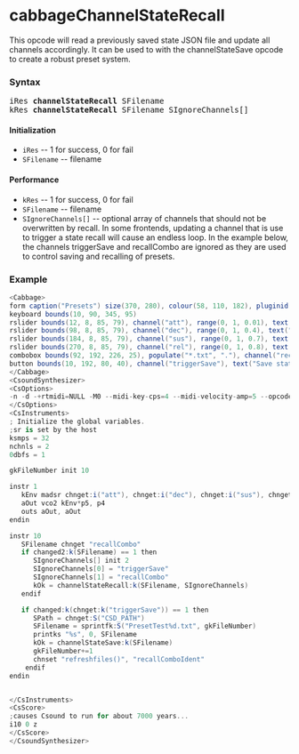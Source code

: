 # cabbageChannelStateRecall

This opcode will read a previously saved state JSON file and update all channels accordingly. It can be used to with the channelStateSave opcode to create a robust preset system. 

### Syntax

<pre>iRes <b>channelStateRecall</b> SFilename
kRes <b>channelStateRecall</b> SFilename SIgnoreChannels[]</pre>

#### Initialization

* `iRes` -- 1 for success, 0 for fail
* `SFilename` -- filename

#### Performance

* `kRes` -- 1 for success, 0 for fail
* `SFilename` -- filename
* `SIgnoreChannels[]` -- optional array of channels that should not be overwritten by recall. In some frontends, updating a channel that is use to trigger a state recall will cause an endless loop. In the example below, the channels triggerSave and recallCombo are ignored as they are used to control saving and recalling of presets. 

### Example

```csharp
<Cabbage>
form caption("Presets") size(370, 280), colour(58, 110, 182), pluginid("fsad")
keyboard bounds(10, 90, 345, 95)
rslider bounds(12, 8, 85, 79), channel("att"), range(0, 1, 0.01), text("Att.")
rslider bounds(98, 8, 85, 79), channel("dec"), range(0, 1, 0.4), text("Dec.")
rslider bounds(184, 8, 85, 79), channel("sus"), range(0, 1, 0.7), text("Sus.")
rslider bounds(270, 8, 85, 79), channel("rel"), range(0, 1, 0.8), text("Rel.")
combobox bounds(92, 192, 226, 25), populate("*.txt", "."), channel("recallCombo"), channeltype("string"), identchannel("recallComboIdent")
button bounds(10, 192, 80, 40), channel("triggerSave"), text("Save state")
</Cabbage>
<CsoundSynthesizer>
<CsOptions>
-n -d -+rtmidi=NULL -M0 --midi-key-cps=4 --midi-velocity-amp=5 --opcode-lib=C:\Users\rory\sourcecode\csoundPlugins\build\Debug\channelStateOpcodes.dll
</CsOptions>
<CsInstruments>
; Initialize the global variables. 
;sr is set by the host
ksmps = 32
nchnls = 2
0dbfs = 1

gkFileNumber init 10

instr 1
   kEnv madsr chnget:i("att"), chnget:i("dec"), chnget:i("sus"), chnget:i("rel")
   aOut vco2 kEnv*p5, p4
   outs aOut, aOut
endin

instr 10
   SFilename chnget "recallCombo"
   if changed2:k(SFilename) == 1 then
      SIgnoreChannels[] init 2
      SIgnoreChannels[0] = "triggerSave"
      SIgnoreChannels[1] = "recallCombo"
      kOk = channelStateRecall:k(SFilename, SIgnoreChannels)
   endif

   if changed:k(chnget:k("triggerSave")) == 1 then
      SPath = chnget:S("CSD_PATH")
      SFilename = sprintfk:S("PresetTest%d.txt", gkFileNumber)
      printks "%s", 0, SFilename
      kOk = channelStateSave:k(SFilename)
      gkFileNumber+=1
      chnset "refreshfiles()", "recallComboIdent"
    endif
endin


</CsInstruments>
<CsScore>
;causes Csound to run for about 7000 years...
i10 0 z
</CsScore>
</CsoundSynthesizer>
```

